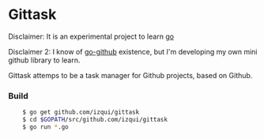 Gittask
=======

Disclaimer: It is an experimental project to learn [go](http://golang.org)

Disclaimer 2: I know of [go-github](https://github.com/google/go-github) existence, but I'm developing my own mini github library to learn.

Gittask attemps to be a task manager for Github projects, based on Github.

### Build

```.sh
	$ go get github.com/izqui/gittask
	$ cd $GOPATH/src/github.com/izqui/gittask
	$ go run *.go
```
